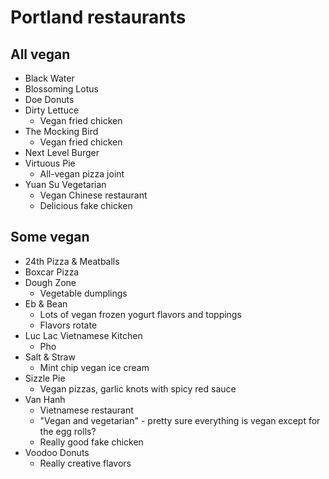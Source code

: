 # Portland restaurants

## All vegan
- Black Water
- Blossoming Lotus
- Doe Donuts
- Dirty Lettuce
	- Vegan fried chicken
- The Mocking Bird
	- Vegan fried chicken 
- Next Level Burger
- Virtuous Pie
	- All-vegan pizza joint
- Yuan Su Vegetarian
	- Vegan Chinese restaurant
	- Delicious fake chicken

## Some vegan
- 24th Pizza & Meatballs
- Boxcar Pizza
- Dough Zone
	- Vegetable dumplings
- Eb & Bean
	- Lots of vegan frozen yogurt flavors and toppings
	- Flavors rotate
- Luc Lac Vietnamese Kitchen
	- Pho
- Salt & Straw
	- Mint chip vegan ice cream
- Sizzle Pie
	- Vegan pizzas, garlic knots with spicy red sauce
- Van Hanh
	- Vietnamese restaurant
	- "Vegan and vegetarian" - pretty sure everything is vegan except for the egg rolls?
	- Really good fake chicken
- Voodoo Donuts
	- Really creative flavors